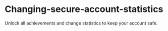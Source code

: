 # Changing-secure-account-statistics
Unlock all achievements and change statistics to keep your account safe.

